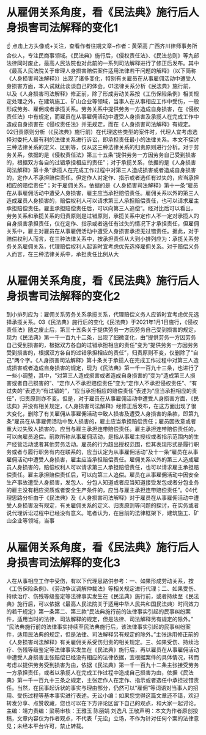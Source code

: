 # 从雇佣关系角度，看《民法典》施行后人身损害司法解释的变化1

☝ 点击上方头像或+关注，查看作者往期文章~作者：黄荣高 广西齐川律师事务所合伙人，专注民商事领域。《民法典》施行后，《侵权责任法》、《民法总则》等九部法律同时废止，最高人民法院也对此前的一系列司法解释进行了修正后发布。其中《最高人民法院关于审理人身损害赔偿案件适用法律若干问题的解释》（以下简称《人身损害司法解释》）出现了诸多变化，特别有关雇员在从事雇佣活动中遭受人身损害方面，本人试就此谈谈自己的体会。01法律关系分析《民法典》施行前，以及《人身损害司法解释》修正前，除了形成劳动关系按《工伤保险条例》相关规定处理之外，在建筑施工、矿山企业等领域，当事人在从事相应工作中受伤，一般形成劳务、雇佣或者承揽关系。劳务关系中提供劳务一方造成自身损害，在《侵权责任法》中有规定，而雇员在从事雇佣活动中遭受人身损害及承揽人在完成工作中造成自身损害在《侵权责任法》并无规定，而在《人身损害司法解释》有规定。02归责原则分析（《民法典》施行前）在代理这些类型的案件时，代理人宜考虑选择对委托人最有利的法律关系进行诉讼，即承担责任最小的法律关系。本文不探讨三种法律关系的定义、区别等，仅从这三种法律关系的归责原则进行分析。对于劳务关系，依据的是《侵权责任法》第三十五条“提供劳务一方因劳务自己受到损害的，根据双方各自的过错承担相应的责任”；对于承揽关系，依据的是《人身损害司法解释》第十条“承揽人在完成工作过程中对第三人造成损害或者造成自身损害的，定作人不承担赔偿责任。但定作人对定作、指示或者选任有过失的，应当承担相应的赔偿责任”；对于雇佣关系，依据的是《人身损害司法解释》第十一条“雇员在从事雇佣活动中遭受人身损害，雇主应当承担赔偿责任。雇佣关系以外的第三人造成雇员人身损害的，赔偿权利人可以请求第三人承担赔偿责任，也可以请求雇主承担赔偿责任。雇主承担赔偿责任后，可以向第三人追偿”。经对比后可以看出，劳务关系和承揽关系的归责原则是过错原则，承揽关系中定作人不一定对承揽人的自身损害承担责任，仅在定作、指示或者选任有过失的情况下才承担责任，但雇佣关系中，雇主对雇员在从事雇佣活动中遭受人身损害承担无过错责任。据此，对于赔偿权利人而言，在三种法律关系中，按承担责任从大到小排列应为：承揽关系劳务关系雇佣关系，代理赔偿权利人起诉时宜考虑优先选择雇佣关系。对于赔偿义务人而言，在三种法律关系中，承担责任比例从大

# 从雇佣关系角度，看《民法典》施行后人身损害司法解释的变化2

到小排列应为：雇佣关系劳务关系承揽关系，代理赔偿义务人应诉时宜考虑优先选择承揽关系。03《民法典》施行后的变化《民法典》于2021年1月1日施行，《侵权责任法》随之废止后，第三十五条关于提供劳务一方因劳务自己受到损害的规定，现为《民法典》第一千一百九十二条，出现了细微变化，由“提供劳务一方因劳务自己受到损害的，根据双方各自的过错承担相应的责任”变为“提供劳务一方因劳务受到损害的，根据双方各自的过错承担相应的责任”，归责原则不变，仅删除了“自己”两个字。《人身损害司法解释》第十条关于承揽人在完成工作过程中对第三人造成损害或者造成自身损害的规定，现为《民法典》第一千一百九十三条，也进行了一些小调整，其中，“对第三人造成损害或者造成自身损害的”变为“造成第三人损害或者自己损害的”、“定作人不承担赔偿责任”变为“定作人不承担侵权责任”、“有过失的”表述为“有过错的”，“应当承担相应的赔偿责任”表述为“应当承担相应的责任”，归责原则亦不变。但是，对于雇员在从事雇佣活动中遭受人身损害方面，《民法典》并没有相关规定，《人身损害司法解释》经修正后发布，在这方面出现了很大变化，删除了有关雇佣从事雇佣活动中致人损害及遭受人身损害的条款，即第九条“雇员在从事雇佣活动中致人损害的，雇主应当承担赔偿责任；雇员因故意或者重大过失致人损害的，应当与雇主承担连带赔偿责任。雇主承担连带赔偿责任的，可以向雇员追偿。前款所称从事雇佣活动，是指从事雇主授权或者指示范围内的生产经营活动或者其他劳务活动。雇员的行为超出授权范围，但其表现形式是履行职务或者与履行职务有内在联系的，应当认定为从事雇佣活动”及十一条“雇员在从事雇佣活动中遭受人身损害，雇主应当承担赔偿责任。雇佣关系以外的第三人造成雇员人身损害的，赔偿权利人可以请求第三人承担赔偿责任，也可以请求雇主承担赔偿责任。雇主承担赔偿责任后，可以向第三人追偿。雇员在从事雇佣活动中因安全生产事故遭受人身损害，发包人、分包人知道或者应当知道接受发包或者分包业务的雇主没有相应资质或者安全生产条件的，应当与雇主承担连带赔偿责任”。04代理思路分析由于《民法典》及《人身损害司法解释》对于雇员在从事雇佣活动中遭受人身损害没有规定，有关雇佣关系的定义、归责原则等问题的探讨，在实务或者说代理诉讼过程中已经没有意义。笔者认为，在目前的法律框架下，建筑施工、矿山企业等领域，当事

# 从雇佣关系角度，看《民法典》施行后人身损害司法解释的变化3

人在从事相应工作中受伤，有以下代理思路供参考：一、如果形成劳动关系，按《工伤保险条例》、《劳动争议调解仲裁法》等相关规定进行代理；二、如果受伤、持续治疗、伤残等级鉴定等法律事实发生在《民法典》施行前，或者持续至《民法典》施行后，可以依据《最高人民法院关于适用中华人民共和国民法典〉时间效力的若干规定》第一条第二、第三款“民法典施行前的法律事实引起的民事纠纷案件，适用当时的法律、司法解释的规定，但是法律、司法解释另有规定的除外。” “民法典施行前的法律事实持续至民法典施行后，该法律事实引起的民事纠纷案件，适用民法典的规定，但是法律、司法解释另有规定的除外。”主张适用修正前的《人身损害司法解释》有关雇佣关系受伤归责的相关规定。三、如果受伤、持续治疗、伤残等级鉴定等法律事实发生在《民法典》施行后，再以雇员在从事雇佣活动中遭受人身损害主张赔偿已经没有相应的法律依据，宜根据案件的具体情况，转而考虑以提供劳务受到损害为由，依据《民法典》第一千一百九十二条主张接受劳务一方承担责任，或者以承揽人在完成工作过程中造成自己损害为由，依据《民法典》第一千一百九十三条之规定，主张定作人在定作、指示或者选任中承担过错责任。当然，在民事起诉状的事实与理由部分，仍然可以“雇佣”等词语对当事人的招用、受伤过程等基本事实进行表述。无讼小编：如果您觉得这篇文章还不错，欢迎转发分享、点赞收藏，您也可以在下方评论区留下自己的观点，和大家一起讨论。主编：靖力责编：梁萌审核：王雅玉 陈丽娟 刘逸凡 王敬声明：本文为作者原创投稿，文章内容仅为作者观点，不代表「无讼」立场，不作为针对任何个案的法律意见；未经本平台许可，禁止转载。

